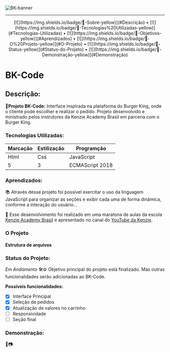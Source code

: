 ![BK-banner](https://user-images.githubusercontent.com/98659450/178062474-ccadee2a-4395-4b18-962e-3d08d3058eff.png)
***

<div align="center">
 [![](https://img.shields.io/badge/🔗-Sobre-yellow)](#Descrição) • [![](https://img.shields.io/badge/🔗-Tecnologias%20Utilizadas-yellow)](#Tecnologias-Utilizadas) • [![](https://img.shields.io/badge/🔗-Objetivos-yellow)](#Aprendizados) • [![](https://img.shields.io/badge/🔗-O%20Projeto-yellow)](#O-Projeto) •  
 [![](https://img.shields.io/badge/🔗-Status-yellow)](#Status-do-Projeto) • [![](https://img.shields.io/badge/🔗-Demonstração-yellow)](#Demonstração) 

</div>

# BK-Code
 ## Descrição:
 **🔗Projeto BK-Code:** Interface inspirada na plataforma do Burger King, onde o cliente pode escolher e realizar o pedido. Projeto desenvolvido e ministrado pelos instrutores da Kenzie Academy Brasil em parceria com o Burger King.

 ### Tecnologias Utilizadas:
Marcação | Estilização | Programção
---|---|---
Html | Css | JavaScript
5 | 3 | ECMAScript 2018

### Aprendizados:
<p> 📚 Através desse projeto foi possível exercitar o uso da linguagem JavaScript para organizar as seções e exibir cada uma de forma dinâmica, conforme a interação do usuário... </p> 
<p>
    🔗 Esse desenvolvimento foi realizado em uma maratona de aulas da escola <a href="https://kenzie.com.br/" rel="nofollow">Kenzie Academy Brasil</a> e apresentado no canal do <a href="https://www.youtube.com/c/KenzieAcademyBrasil">YouTube da Kenzie</a>.
</p>

### O Projeto

#### Estrutura de arquivos

### Status do Projeto: 
*Em Andamento* 🛠️⚙️
Objetivo principal do projeto está finalizado. Mas outras funcionalidades serão adicionadas ao BK-Code.

**Possíveis funcionalidades:**
 - [x] Interface Principal
 - [x] Seleção de pedidos
 - [x] Atualização de valores no carrinho
 - [ ] Responsividade
 - [ ] Seção final

 ### Demonstração: 
🎥📷
